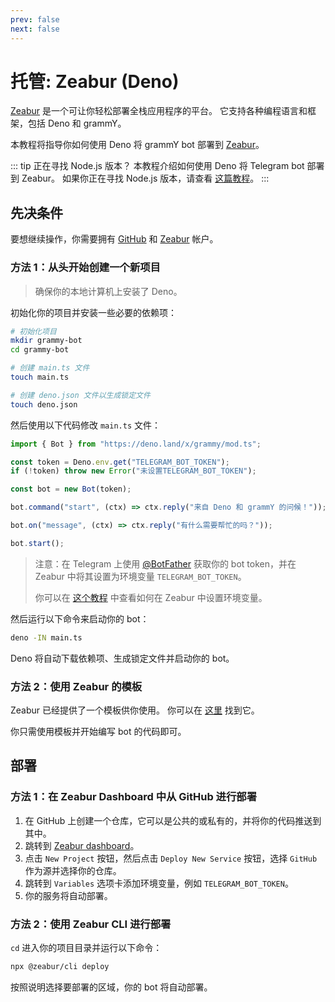 ```yaml
---
prev: false
next: false
---
```


# 托管: Zeabur (Deno)

[Zeabur](https://zeabur.com) 是一个可让你轻松部署全栈应用程序的平台。
它支持各种编程语言和框架，包括 Deno 和 grammY。

本教程将指导你如何使用 Deno 将 grammY bot 部署到 [Zeabur](https://zeabur.com)。

::: tip 正在寻找 Node.js 版本？ 本教程介绍如何使用 Deno 将 Telegram bot 部署到
Zeabur。 如果你正在寻找 Node.js 版本，请查看 [这篇教程](./zeabur-nodejs)。 :::

## 先决条件

要想继续操作，你需要拥有 [GitHub](https://github.com) 和
[Zeabur](https://zeabur.com) 帐户。

### 方法 1：从头开始创建一个新项目

> 确保你的本地计算机上安装了 Deno。

初始化你的项目并安装一些必要的依赖项：

```sh
# 初始化项目
mkdir grammy-bot
cd grammy-bot

# 创建 main.ts 文件
touch main.ts

# 创建 deno.json 文件以生成锁定文件
touch deno.json
```

然后使用以下代码修改 `main.ts` 文件：

```ts
import { Bot } from "https://deno.land/x/grammy/mod.ts";

const token = Deno.env.get("TELEGRAM_BOT_TOKEN");
if (!token) throw new Error("未设置TELEGRAM_BOT_TOKEN");

const bot = new Bot(token);

bot.command("start", (ctx) => ctx.reply("来自 Deno 和 grammY 的问候！"));

bot.on("message", (ctx) => ctx.reply("有什么需要帮忙的吗？"));

bot.start();
```

> 注意：在 Telegram 上使用 [@BotFather](https://t.me/BotFather) 获取你的 bot
> token，并在 Zeabur 中将其设置为环境变量 `TELEGRAM_BOT_TOKEN`。
>
> 你可以在 [这个教程](https://zeabur.com/docs/zh-CN/deploy/variables)
> 中查看如何在 Zeabur 中设置环境变量。

然后运行以下命令来启动你的 bot：

```sh
deno -IN main.ts
```

Deno 将自动下载依赖项、生成锁定文件并启动你的 bot。

### 方法 2：使用 Zeabur 的模板

Zeabur 已经提供了一个模板供你使用。 你可以在
[这里](https://github.com/zeabur/deno-telegram-bot-starter) 找到它。

你只需使用模板并开始编写 bot 的代码即可。

## 部署

### 方法 1：在 Zeabur Dashboard 中从 GitHub 进行部署

1. 在 GitHub 上创建一个仓库，它可以是公共的或私有的，并将你的代码推送到其中。
2. 跳转到 [Zeabur dashboard](https://dash.zeabur.com)。
3. 点击 `New Project` 按钮，然后点击 `Deploy New Service` 按钮，选择 `GitHub`
   作为源并选择你的仓库。
4. 跳转到 `Variables` 选项卡添加环境变量，例如 `TELEGRAM_BOT_TOKEN`。
5. 你的服务将自动部署。

### 方法 2：使用 Zeabur CLI 进行部署

`cd` 进入你的项目目录并运行以下命令：

```sh
npx @zeabur/cli deploy
```

按照说明选择要部署的区域，你的 bot 将自动部署。
